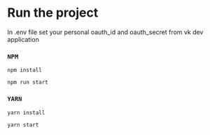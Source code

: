 # Run the project
<p>In .env file set your personal oauth_id and oauth_secret from vk dev application</p>

### `NPM`

```
npm install

npm run start
```

### `YARN`

```
yarn install

yarn start
```